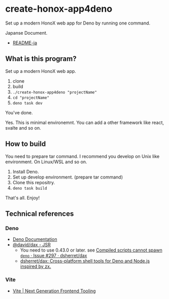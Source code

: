 # create-honox-app4deno

Set up a modern HonoX web app for Deno by running one command.

Japanse Document.
- [README-ja](./README-ja.md)

## What is this program?

Set up a modern HonoX web app.

1. clone
2. build
3. `./create-honox-app4deno "projectName"`
4. `cd "projectName"`
5. `deno task dev`

You've done.

Yes. This is minimal environemnt. You can add a other framework like react, svalte and so on.

## How to build

You need to prepare tar command. I recommend you develop on Unix like environment. On Linux/WSL and so on.

1. Install Deno.
2. Set up develop environment. (prepare tar command)
3. Clone this repositry.
4. `deno task build`

That's all. Enjoy!

## Technical references

### Deno

- [Deno Documentation](https://docs.deno.com/)
- [@david/dax - JSR](https://jsr.io/@david/dax)
  - You need to use 0.43.0 or later. see [Compiled scripts cannot spawn `deno` · Issue #297 · dsherret/dax](https://github.com/dsherret/dax/issues/297)
  - [dsherret/dax: Cross-platform shell tools for Deno and Node.js inspired by zx.](https://github.com/dsherret/dax)

### Vite

- [Vite | Next Generation Frontend Tooling](https://vite.dev/)

<!-- Cspell:ignore honox -->
